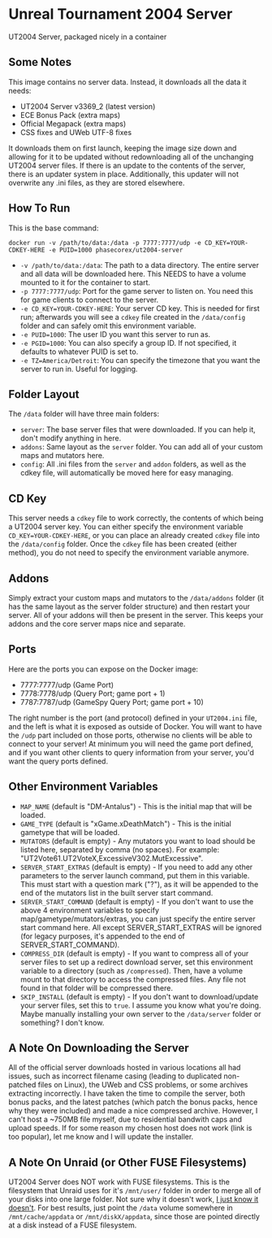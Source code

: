# Unreal Tournament 2004 Server
UT2004 Server, packaged nicely in a container

## Some Notes
This image contains no server data. Instead, it downloads all the data it needs:
 - UT2004 Server v3369_2 (latest version)
 - ECE Bonus Pack (extra maps)
 - Official Megapack (extra maps)
 - CSS fixes and UWeb UTF-8 fixes

It downloads them on first launch, keeping the image size down and allowing for it to be updated without redownloading all of the unchanging UT2004 server files. If there is an update to the contents of the server, there is an updater system in place. Additionally, this updater will not overwrite any .ini files, as they are stored elsewhere.

## How To Run
This is the base command:
```
docker run -v /path/to/data:/data -p 7777:7777/udp -e CD_KEY=YOUR-CDKEY-HERE -e PUID=1000 phasecorex/ut2004-server
```
- `-v /path/to/data:/data`: The path to a data directory. The entire server and all data will be downloaded here. This NEEDS to have a volume mounted to it for the container to start.
- `-p 7777:7777/udp`: Port for the game server to listen on. You need this for game clients to connect to the server.
- `-e CD_KEY=YOUR-CDKEY-HERE`: Your server CD key. This is needed for first run; afterwards you will see a `cdkey` file created in the `/data/config` folder and can safely omit this environment variable.
- `-e PUID=1000`: The user ID you want this server to run as.
- `-e PGID=1000`: You can also specify a group ID. If not specified, it defaults to whatever PUID is set to.
- `-e TZ=America/Detroit`: You can specify the timezone that you want the server to run in. Useful for logging.

## Folder Layout
The `/data` folder will have three main folders:
- `server`: The base server files that were downloaded. If you can help it, don't modify anything in here.
- `addons`: Same layout as the `server` folder. You can add all of your custom maps and mutators here.
- `config`: All .ini files from the `server` and `addon` folders, as well as the cdkey file, will automatically be moved here for easy managing.

## CD Key
This server needs a `cdkey` file to work correctly, the contents of which being a UT2004 server key. You can either specify the environment variable `CD_KEY=YOUR-CDKEY-HERE`, or you can place an already created `cdkey` file into the `/data/config` folder. Once the `cdkey` file has been created (either method), you do not need to specify the environment variable anymore.

## Addons
Simply extract your custom maps and mutators to the `/data/addons` folder (it has the same layout as the server folder structure) and then restart your server. All of your addons will then be present in the server. This keeps your addons and the core server maps nice and separate.

## Ports
Here are the ports you can expose on the Docker image:
- 7777:7777/udp  (Game Port)
- 7778:7778/udp  (Query Port; game port + 1)
- 7787:7787/udp  (GameSpy Query Port; game port + 10)

The right number is the port (and protocol) defined in your `UT2004.ini` file, and the left is what it is exposed as outside of Docker. You will want to have the `/udp` part included on those ports, otherwise no clients will be able to connect to your server! At minimum you will need the game port defined, and if you want other clients to query information from your server, you'd want the query ports defined.

## Other Environment Variables
- `MAP_NAME` (default is "DM-Antalus") - This is the initial map that will be loaded.
- `GAME_TYPE` (default is "xGame.xDeathMatch") - This is the initial gametype that will be loaded.
- `MUTATORS` (default is empty) - Any mutators you want to load should be listed here, separated by comma (no spaces). For example: "UT2Vote61.UT2VoteX,ExcessiveV302.MutExcessive".
- `SERVER_START_EXTRAS` (default is empty) - If you need to add any other parameters to the server launch command, put them in this variable. This must start with a question mark ("?"), as it will be appended to the end of the mutators list in the built server start command.
- `SERVER_START_COMMAND` (default is empty) - If you don't want to use the above 4 environment variables to specify map/gametype/mutators/extras, you can just specify the entire server start command here. All except SERVER_START_EXTRAS will be ignored (for legacy purposes, it's appended to the end of SERVER_START_COMMAND).
- `COMPRESS_DIR` (default is empty) - If you want to compress all of your server files to set up a redirect download server, set this environment variable to a directory (such as `/compressed`). Then, have a volume mount to that directory to access the compressed files. Any file not found in that folder will be compressed there.
- `SKIP_INSTALL` (default is empty) - If you don't want to download/update your server files, set this to `true`. I assume you know what you're doing. Maybe manually installing your own server to the `/data/server` folder or something? I don't know.

## A Note On Downloading the Server
All of the official server downloads hosted in various locations all had issues, such as incorrect filename casing (leading to duplicated non-patched files on Linux), the UWeb and CSS problems, or some archives extracting incorrectly. I have taken the time to compile the server, both bonus packs, and the latest patches (which patch the bonus packs, hence why they were included) and made a nice compressed archive. However, I can't host a ~750MB file myself, due to residential bandwith caps and upload speeds. If for some reason my chosen host does not work (link is too popular), let me know and I will update the installer.

## A Note On Unraid (or Other FUSE Filesystems)
UT2004 Server does NOT work with FUSE filesystems. This is the filesystem that Unraid uses for it's `/mnt/user/` folder in order to merge all of your disks into one large folder. Not sure why it doesn't work, [I just know it doesn't](https://github.com/PhasecoreX/docker-ut2004-server/issues/5). For best results, just point the `/data` volume somewhere in `/mnt/cache/appdata` or `/mnt/diskX/appdata`, since those are pointed directly at a disk instead of a FUSE filesystem.
